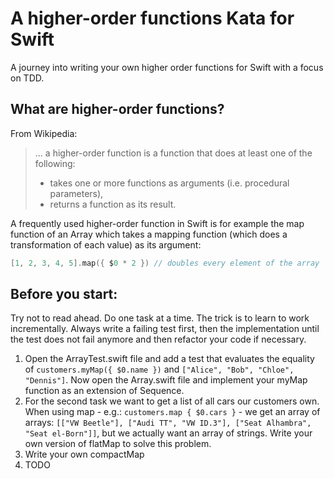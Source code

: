 # A higher-order functions Kata for Swift

A journey into writing your own higher order functions for Swift with a focus on TDD.

## What are higher-order functions?

From Wikipedia:
> ... a higher-order function is a function that does at least one of the following:
>
> * takes one or more functions as arguments (i.e. procedural parameters),
> * returns a function as its result.

A frequently used higher-order function in Swift is for example the map function of an Array which takes a mapping function (which does a transformation of each value) as its argument:
```swift
[1, 2, 3, 4, 5].map({ $0 * 2 }) // doubles every element of the array
```

## Before you start:
Try not to read ahead.
Do one task at a time. The trick is to learn to work incrementally. Always write a failing test first, then the implementation until the test does not fail anymore and then refactor your code if necessary.

1. Open the ArrayTest.swift file and add a test that evaluates the equality of `customers.myMap({ $0.name })` and `["Alice", "Bob", "Chloe", "Dennis"]`. Now open the Array.swift file and implement your myMap function as an extension of Sequence.
2. For the second task we want to get a list of all cars our customers own. When using map - e.g.: `customers.map { $0.cars }` - we get an array of arrays: `[["VW Beetle"], ["Audi TT", "VW ID.3"], ["Seat Alhambra", "Seat el-Born"]]`, but we actually want an array of strings. Write your own version of flatMap to solve this problem.
3. Write your own compactMap
4. TODO
